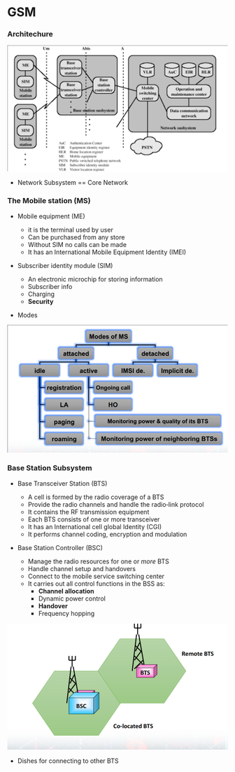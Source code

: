 
# GSM


### Architechure

![arch](./arch.png)

- Network Subsystem == Core Network


### The Mobile station (MS)
- Mobile equipment (ME)
    - it is the terminal used by user
    - Can be purchased from any store
    - Without SIM no calls can be made
    - It has an International Mobile Equipment Identity (IMEI)

- Subscriber identity module (SIM)
    - An electronic microchip for storing information  
    - Subscriber info
    - Charging
    - **Security**

- Modes

![modes](./modes.png)


### Base Station Subsystem
- Base Transceiver Station (BTS)
    - A cell is formed by the radio coverage of a BTS
    - Provide the radio channels and handle the radio‐link protocol
    - It contains the RF transmission equipment
    - Each BTS consists of one or more transceiver
    - It has an International cell global Identity (CGI)
    - It performs channel coding, encryption and modulation


- Base Station Controller (BSC)
    - Manage the radio resources for one or *more* BTS
    - Handle channel setup and handovers
    - Connect to the mobile service switching center
    - It carries out all control functions in the BSS as:
        - **Channel allocation**
        - Dynamic power control
        - **Handover**
        - Frequency hopping


![bsc](./bsc.png)

- Dishes for connecting to other BTS


